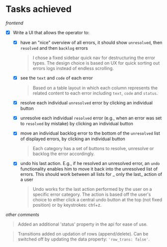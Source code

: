 # Tasks achieved

_frontend_

-   [x] Write a UI that allows the operator to:
    -   [x] have an "nice" overview of all errors, it should show `unresolved`, then `resolved` and then `backlog` errors
        
        > I chose a fixed sidebar quick nav for destructuring the error types. The design choice is based on UX for quick sorting out errors logs instead of endless scrolling.

    -   [x] see the `text` and `code` of each error

        > Based on a table layout in which each column represents the related content to each error including `text`, `code` and `status`.

    -   [x] resolve each individual `unresolved` error by clicking an individual button
    -   [x] unresolve each individual `resolved` error (e.g., when an error was set to `resolved` by mistake) by clicking an individual button
    -   [x] move an individual backlog error to the bottom of the `unresolved` list of displayed errors, by clicking an individual button

        > Each category has a set of buttons to resolve, unresolve or backlog the error accordingly.

    -   [x] undo his last action. E.g., if he resolved an unresolved error, an `undo` functionality enables him to move it back into the unresolved list of 
    errors. This should work between all lists for _ only the last_ action of a user

        > Undo works for the last action performed by the user on a specific error category. The action is based off the user's choice to either click a central undo button at the top (not fixed position) or by keystrokes: ctrl+z.


_other comments_

> Added an additional 'status' property in the api for ease of use.

> Transitions added on updation of rows (append/delete). Can be switched off by updating the data property: `'row_trans: false'`.